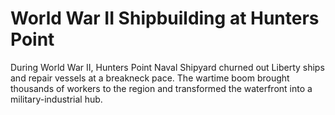 # World War II Shipbuilding at Hunters Point

During World War II, Hunters Point Naval Shipyard churned out Liberty ships and repair vessels at a breakneck pace. The wartime boom brought thousands of workers to the region and transformed the waterfront into a military-industrial hub.
